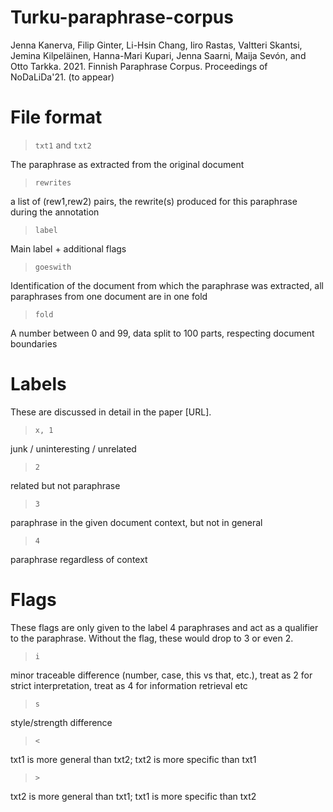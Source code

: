 # Turku-paraphrase-corpus

Jenna Kanerva, Filip Ginter, Li-Hsin Chang, Iiro Rastas, Valtteri Skantsi, Jemina Kilpeläinen, Hanna-Mari Kupari, Jenna Saarni, Maija Sevón, and Otto Tarkka. 2021. Finnish Paraphrase Corpus. Proceedings of NoDaLiDa'21. (to appear)

# File format

> `txt1` and `txt2`

The paraphrase as extracted from the original document

> `rewrites`

a list of (rew1,rew2) pairs, the rewrite(s) produced for this paraphrase during the annotation

> `label`

Main label + additional flags

> `goeswith`

Identification of the document from which the paraphrase was extracted, all paraphrases from one document are in one fold

> `fold`

A number between 0 and 99, data split to 100 parts, respecting document boundaries

# Labels

These are discussed in detail in the paper [URL].

> `x, 1`

junk / uninteresting / unrelated

> `2`

related but not paraphrase

> `3`

paraphrase in the given document context, but not in general

> `4`

paraphrase regardless of context

# Flags

These flags are only given to the label 4 paraphrases and act as a qualifier to the paraphrase. Without the flag, these would drop to 3 or even 2.

> `i`

minor traceable difference (number, case, this vs that, etc.), treat as 2 for strict interpretation, treat as 4 for information retrieval etc

> `s`

style/strength difference

> `<`

txt1 is more general than txt2; txt2 is more specific than txt1

> `>`

txt2 is more general than txt1; txt1 is more specific than txt2

